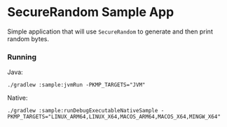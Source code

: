 # SecureRandom Sample App

Simple application that will use `SecureRandom` to generate and 
then print random bytes.

### Running

Java:
```shell
./gradlew :sample:jvmRun -PKMP_TARGETS="JVM"
```

Native:
```shell
./gradlew :sample:runDebugExecutableNativeSample -PKMP_TARGETS="LINUX_ARM64,LINUX_X64,MACOS_ARM64,MACOS_X64,MINGW_X64"
```
